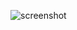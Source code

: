 ![screenshot](https://user-images.githubusercontent.com/46074546/50382507-f28fd000-06b1-11e9-9d0d-c563321d397b.png)
